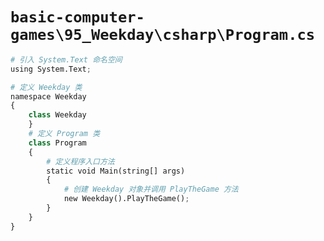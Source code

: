 # `basic-computer-games\95_Weekday\csharp\Program.cs`

```py
# 引入 System.Text 命名空间
using System.Text;

# 定义 Weekday 类
namespace Weekday
{
    class Weekday
    }
    # 定义 Program 类
    class Program
    {
        # 定义程序入口方法
        static void Main(string[] args)
        {
            # 创建 Weekday 对象并调用 PlayTheGame 方法
            new Weekday().PlayTheGame();
        }
    }
}
```